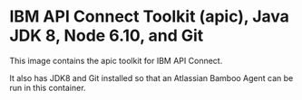 # IBM API Connect Toolkit (apic), Java JDK 8, Node 6.10, and Git

This image contains the apic toolkit for IBM API Connect.

It also has JDK8 and Git installed so that an Atlassian Bamboo Agent can be run in this container.
